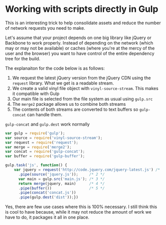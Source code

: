 # Working with scripts directly in Gulp

This is an interesting trick to help consolidate assets and reduce the number of network requests you need to make.

Let's assume that your project depends on one big library like jQuery or Backbone to work properly. Instead of depending on the network (which may or may not be available) or caches (where you're at the mercy of the user and the browser) you want to have control of the entire dependency tree for the build.

The explanaiton for the code below is as follows:

1. We request the latest jQuery version from the jQuery CDN using the `request` library. What we get is a readable stream.
2. We create a valid vinyl file object with `vinyl-source-stream`. This makes it compatible with Gulp
3. Our main file is selected from the file system as usual using `gulp.src`
4. The `merge2` package allows us to combine both streams
5. The contents of both streams are converted to text buffers so `gulp-concat` can handle them.

`gulp-concat` and `gulp.dest` work normally

```javascript
var gulp = require('gulp');
var source = require('vinyl-source-stream');
var request = require('request');
var merge = require('merge2');
var concat = require('gulp-concat');
var buffer = require('gulp-buffer');

gulp.task('js', function() {
    var jquery = request('http://code.jquery.com/jquery-latest.js') /* 1 */
      .pipe(source('jquery.js'));     /* 2 */
      var main = gulp.src('main.js'); /* 3 */
      return merge(jquery, main)      /* 4 */
      .pipe(buffer())                 /* 5 */
      .pipe(concat('concat.js'))
      .pipe(gulp.dest('dist'));})
```

Yes, there are few use cases where this is 100% necessary. I still think this is cool to have because, while it may not reduce the amount of work we have to do, it packages it all in one place.
